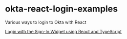 # okta-react-login-examples
Various ways to login to Okta with React

[Login with the Sign-In Widget using React and TypeScript](sign-in-widget/src/README.md)